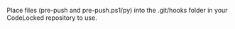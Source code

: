 Place files (pre-push and pre-push.ps1/py) into the .git/hooks folder in your CodeLocked repository to use. 
